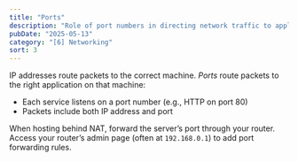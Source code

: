 ```yaml
---
title: "Ports"
description: "Role of port numbers in directing network traffic to applications."
pubDate: "2025-05-13"
category: "[6] Networking"
sort: 3
---
```


IP addresses route packets to the correct machine. *Ports* route packets to the right application on that machine:

- Each service listens on a port number (e.g., HTTP on port 80)  
- Packets include both IP address and port  

When hosting behind NAT, forward the server’s port through your router. Access your router’s admin page (often at `192.168.0.1`) to add port forwarding rules.
